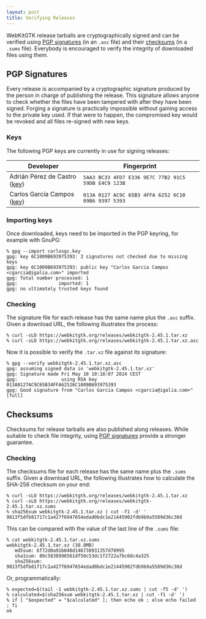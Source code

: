 ```yaml
---
layout: post
title: Verifying Releases
---
```


WebKitGTK release tarballs are cryptographically signed and can be verified
using [PGP signatures](#pgp-signatures) (in an `.asc` file) and their
[checksums](#checksums) (in a `.sums` file). Everybody is encouraged to verify
the integrity of downloaded files using them.

## PGP Signatures

Every release is accompanied by a cryptographic signature produced by the
person in charge of publishing the release. This signature allows anyone to
check whether the files have been tampered with after they have been signed.
Forging a signature is practically impossible without gaining access to the
private key used. If that were to happen, the compromised key would be revoked
and all files re-signed with new keys.

### Keys

The following PGP keys are currently in use for signing releases:

<table>
  <thead>
    <tr><th>Developer</th><th>Fingerprint</th></tr>
  </thead>
    <tr>
      <td>Adrián Pérez de Castro (<a href="../keys/aperez.key">key</a>)</td>
      <td><tt>5AA3 BC33 4FD7 E336 9E7C  77B2 91C5 59DB E4C9 123B</tt></td>
    </tr>
    <tr>
      <td>Carlos García Campos (<a href="../keys/carlosgc.key">key</a>)</td>
      <td><tt>013A 0127 AC9C 65B3 4FFA 6252 6C10 09B6 9397 5393</tt></td>
    </tr>
  <tbody>
  </tbody>
</table>

### Importing keys

Once downloaded, keys need to be imported in the PGP keyring, for example with
GnuPG:

```
% gpg --import carlosgc.key
gpg: key 6C1009B693975393: 3 signatures not checked due to missing keys
gpg: key 6C1009B693975393: public key "Carlos Garcia Campos <cgarcia@igalia.com>" imported
gpg: Total number processed: 1
gpg:               imported: 1
gpg: no ultimately trusted keys found
```

### Checking

The signature file for each release has the same name plus the `.asc` suffix.
Given a download URL, the following illustrates the process:

```
% curl -sLO https://webkitgtk.org/releases/webkitgtk-2.45.1.tar.xz
% curl -sLO https://webkitgtk.org/releases/webkitgtk-2.45.1.tar.xz.asc
```

Now it is possible to verify the `.tar.xz` file against its signature:

```
% gpg --verify webkitgtk-2.45.1.tar.xz.asc
gpg: assuming signed data in 'webkitgtk-2.45.1.tar.xz'
gpg: Signature made Fri May 10 10:18:07 2024 CEST
gpg:                using RSA key 013A0127AC9C65B34FFA62526C1009B693975393
gpg: Good signature from "Carlos Garcia Campos <cgarcia@igalia.com>" [full]
```

## Checksums

Checksums for release tarballs are also published along releases. While
suitable to check file integrity, using [PGP signatures](#pgp-signatures)
provide a stronger guarantee.

### Checking

The checksums file for each release has the same name plus the `.sums` suffix.
Given a download URL, the following illustrates how to calculate the SHA-256
checksum on your end:

```
% curl -sLO https://webkitgtk.org/releases/webkitgtk-2.45.1.tar.xz
% curl -sLO https://webkitgtk.org/releases/webkitgtk-2.45.1.tar.xz.sums
% sha256sum webkitgtk-2.45.1.tar.xz | cut -f1 -d' '
9813f5dfb81717c1a427f6947654edad0bdc1e21445902fdb9b9a5589d36c38d
```

This can be compared with the value of the last line of the `.sums` file:

```
% cat webkitgtk-2.45.1.tar.xz.sums
webkitgtk-2.45.1.tar.xz (38.8MB)
   md5sum: 6f72d0a91b040d146738931357d70995
   sha1sum: 89c5838996561df50c53dc1f2722a7bc68c4a325
   sha256sum: 9813f5dfb81717c1a427f6947654edad0bdc1e21445902fdb9b9a5589d36c38d
```

Or, programmatically:

```
% expected=$(tail -1 webkitgtk-2.45.1.tar.xz.sums | cut -f5 -d' ')
% calculated=$(sha256sum webkitgtk-2.45.1.tar.xz | cut -f1 -d' ')
% if [ "$expected" = "$calculated" ]; then echo ok ; else echo failed ; fi
ok
```
